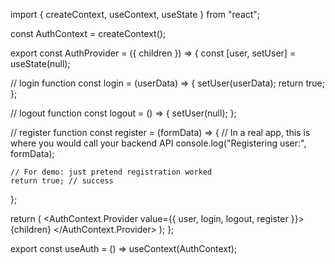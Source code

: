 import { createContext, useContext, useState } from "react";

const AuthContext = createContext();

export const AuthProvider = ({ children }) => {
  const [user, setUser] = useState(null);

  // login function
  const login = (userData) => {
    setUser(userData);
    return true;
  };

  // logout function
  const logout = () => {
    setUser(null);
  };

  // register function
  const register = (formData) => {
    // In a real app, this is where you would call your backend API
    console.log("Registering user:", formData);

    // For demo: just pretend registration worked
    return true; // success
  };

  return (
    <AuthContext.Provider value={{ user, login, logout, register }}>
      {children}
    </AuthContext.Provider>
  );
};

export const useAuth = () => useContext(AuthContext);

<!-- 
Has the right structure
No actual API calls to your backend
No JWT token handling
No real authentication -->